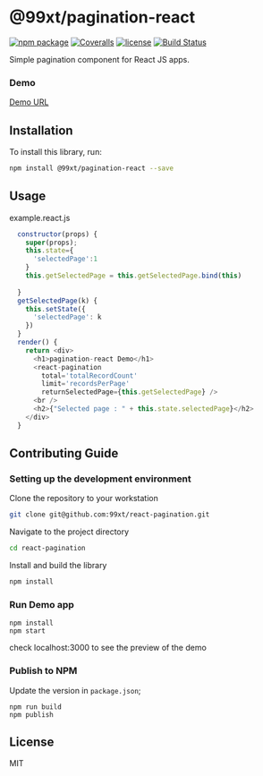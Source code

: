 # @99xt/pagination-react

[![npm package][npm-badge]][npm]
[![Coveralls][coveralls-badge]][coveralls]
[![license](https://img.shields.io/github/license/99xt/react-pagination.svg)](https://github.com/99xt/react-pagination/blob/master/LICENSE)
[![Build Status](https://api.travis-ci.org/99xt/react-pagination.png?branch=master)](https://travis-ci.org/99xt/react-pagination)


[npm-badge]: https://img.shields.io/npm/v/npm-package.png?style=flat-square
[npm]: https://www.npmjs.org/package/npm-package

[coveralls-badge]: https://img.shields.io/coveralls/user/repo/master.png?style=flat-square
[coveralls]: https://coveralls.io/github/user/repo

Simple pagination component for React JS apps.

### Demo 

[Demo URL](http://react-pagination-demo-99xt.surge.sh)


## Installation

To install this library, run:

```bash
npm install @99xt/pagination-react --save
```

## Usage

example.react.js

```javascript
  constructor(props) {
    super(props);
    this.state={
      'selectedPage':1
    }
    this.getSelectedPage = this.getSelectedPage.bind(this)
    
  }
  getSelectedPage(k) {
    this.setState({
      'selectedPage': k
    })
  }
  render() {
    return <div>
      <h1>pagination-react Demo</h1>
      <react-pagination 
        total='totalRecordCount'
        limit='recordsPerPage'
        returnSelectedPage={this.getSelectedPage} />
      <br />
      <h2>{"Selected page : " + this.state.selectedPage}</h2>
    </div>
  }
```

## Contributing Guide

### Setting up the development environment

Clone the repository to your workstation

```bash
git clone git@github.com:99xt/react-pagination.git
```

Navigate to the project directory 

```bash
cd react-pagination
```

Install and build the library

```bash
npm install
```

### Run Demo app

```
npm install
npm start
```

check localhost:3000 to see the preview of the demo

### Publish to NPM

Update the version in `package.json`;

```
npm run build
npm publish
```

## License

MIT
